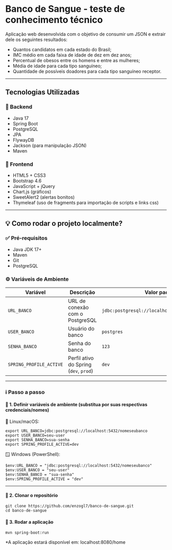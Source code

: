 # Banco de Sangue - teste de conhecimento técnico

Aplicação web desenvolvida com o objetivo de consumir um JSON e extrair dele os seguintes resultados:

-  Quantos candidatos em cada estado do Brasil;
-  IMC médio em cada faixa de idade de dez em dez anos;
-  Percentual de obesos entre os homens e entre as mulheres;
-  Média de idade para cada tipo sanguíneo;
-  Quantidade de possíveis doadores para cada tipo sanguíneo receptor.

---

## Tecnologias Utilizadas
### 🔧 Backend
- Java 17
- Spring Boot
- PostgreSQL
- JPA
- FlywayDB
- Jackson (para manipulação JSON)
- Maven

### 🎨 Frontend
- HTML5 + CSS3
- Bootstrap 4.6
- JavaScript + jQuery
- Chart.js (gráficos)
- SweetAlert2 (alertas bonitos)
- Thymeleaf (uso de fragments para importação de scripts e links css)

---
## 💡 Como rodar o projeto localmente?
### ✅ Pré-requisitos
- Java JDK 17+
- Maven
- Git
- PostgreSQL
### ⚙️ Variáveis de Ambiente
| Variável              | Descrição                              | Valor padrão             | Exemplo                          |
|-----------------------|------------------------------------------|---------------------------|----------------------------------|
| `URL_BANCO`           | URL de conexão com o PostgreSQL         | `jdbc:postgresql://localhost:5432/banco_sangue` | `jdbc:postgresql://localhost:5432/teste` |
| `USER_BANCO`          | Usuário do banco                        | `postgres`                | `admin`                          |
| `SENHA_BANCO`         | Senha do banco                          | `123`                     | `suaSenhaSegura`                |
| `SPRING_PROFILE_ACTIVE` | Perfil ativo do Spring (`dev`, `prod`) | `dev`                     | `prod`                           |
---
### ℹ️ Passo a passo
#### 🔽 1. Definir variáveis de ambiente (substitua por suas respectivas credenciais/nomes)
🐧 Linux/macOS:
```
export URL_BANCO=jdbc:postgresql://localhost:5432/nomeseubanco
export USER_BANCO=seu-user
export SENHA_BANCO=sua-senha
export SPRING_PROFILE_ACTIVE=dev
```
🪟 Windows (PowerShell):
```
$env:URL_BANCO = "jdbc:postgresql://localhost:5432/nomeseubanco"
$env:USER_BANCO = "seu-user"
$env:SENHA_BANCO = "sua-senha"
$env:SPRING_PROFILE_ACTIVE = "dev"
```
---
#### 🔽 2. Clonar o repositório
```
git clone https://github.com/enzogl7/banco-de-sangue.git
cd banco-de-sangue
```
#### 🔽 3. Rodar a aplicação
```mvn spring-boot:run```

*A aplicação estará disponível em: localhost:8080/home


